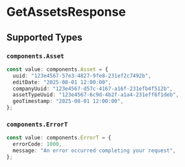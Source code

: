 # GetAssetsResponse


## Supported Types

### `components.Asset`

```typescript
const value: components.Asset = {
  uuid: "123e4567-57e3-4827-9fe8-231ef2c7492b",
  editDate: "2025-08-01 12:00:00",
  companyUuid: "123e4567-d57c-4167-a16f-231efb4f512b",
  assetTypeUuid: "123e4567-6c9d-4b2f-a1a4-231eff6f1deb",
  geoTimestamp: "2025-08-01 12:00:00",
};
```

### `components.ErrorT`

```typescript
const value: components.ErrorT = {
  errorCode: 1000,
  message: "An error occurred completing your request",
};
```

